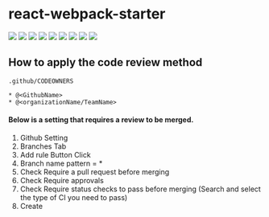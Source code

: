# react-webpack-starter

<div>
<img src="https://img.shields.io/badge/react-007396?style=for-the-badge&logo=React&logoColor=white"> 
<img src="https://img.shields.io/badge/Jest-007396?style=for-the-badge&logo=Jest&logoColor=white"> 
<img src="https://img.shields.io/badge/typescript-007396?style=for-the-badge&logo=typescript&logoColor=white"> 
<img src="https://img.shields.io/badge/ESLint-007396?style=for-the-badge&logo=ESLint&logoColor=white"> 
<img src="https://img.shields.io/badge/Prettier-007396?style=for-the-badge&logo=Prettier&logoColor=white"> 
<img src="https://img.shields.io/badge/Husky-007396?style=for-the-badge&logo=Husky&logoColor=white"> 
<img src="https://img.shields.io/badge/LintStaged-007396?style=for-the-badge&logo=LintStaged&logoColor=white"> 
<img src="https://img.shields.io/badge/Webpack-007396?style=for-the-badge&logo=Webpack&logoColor=white"> 
<img src="https://img.shields.io/badge/Babel-007396?style=for-the-badge&logo=Babel&logoColor=white"> 
</div>

## How to apply the code review method

```
.github/CODEOWNERS

* @<GithubName>
* @<organizationName/TeamName>
```

#### Below is a setting that requires a review to be merged.

1. Github Setting
2. Branches Tab
3. Add rule Button Click
4. Branch name pattern = \*
5. Check Require a pull request before merging
6. Check Require approvals
7. Check Require status checks to pass before merging (Search and select the type of CI you need to pass)
8. Create

